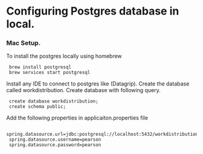 # Configuring Postgres database in local.
### Mac Setup.
To install the postgres locally using homebrew 
     
     brew install postgresql
     brew services start postgresql
     
Install any IDE to connect to postgres like (Datagrip). Create the database called workdistribution. Create database with following query. 

     create database workdistribution;
     create schema public;
     
Add the following properties in applicaiton.properties file 
     
     spring.datasource.url=jdbc:postgresql://localhost:5432/workdistribution
     spring.datasource.username=pearson
     spring.datasource.password=pearson
     
     